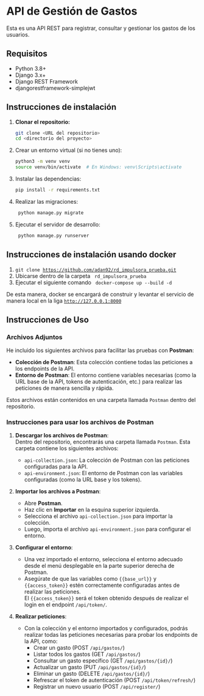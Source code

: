 # API de Gestión de Gastos

Esta es una API REST para registrar, consultar y gestionar los gastos de los usuarios.

## Requisitos

- Python 3.8+
- Django 3.x+
- Django REST Framework
- djangorestframework-simplejwt

## Instrucciones de instalación

1. **Clonar el repositorio:**

   ```bash
   git clone <URL del repositorio>
   cd <directorio del proyecto>
    ```
2. Crear un entorno virtual (si no tienes uno):
    ```bash
    python3 -m venv venv
    source venv/bin/activate  # En Windows: venv\Scripts\activate
    ```
3. Instalar las dependencias:
   ```bash
   pip install -r requirements.txt
    ```
4. Realizar las migraciones:
   ```bash
    python manage.py migrate
    ```
5. Ejecutar el servidor de desarrollo:
   ```bash
    python manage.py runserver
    ```
## Instrucciones de instalación usando docker

1. <code>git clone https://github.com/adan92/rd_impulsora_prueba.git </code>
2. Ubicarse dentro de la carpeta <code> rd_impulsora_prueba </code>
3. Ejecutar el siguiente comando <code> docker-compose up --build -d </code>

De esta manera, docker se encargará de construir y levantar el servicio de manera local en la liga <code>http://127.0.0.1:8000</code>

## Instrucciones de Uso

### Archivos Adjuntos

He incluido los siguientes archivos para facilitar las pruebas con **Postman**:

- **Colección de Postman**: Esta colección contiene todas las peticiones a los endpoints de la API.
- **Entorno de Postman**: El entorno contiene variables necesarias (como la URL base de la API, tokens de autenticación, etc.) para realizar las peticiones de manera sencilla y rápida.

Estos archivos están contenidos en una carpeta llamada `Postman` dentro del repositorio.

### Instrucciones para usar los archivos de Postman

1. **Descargar los archivos de Postman**:  
   Dentro del repositorio, encontrarás una carpeta llamada `Postman`. Esta carpeta contiene los siguientes archivos:
   - `api-collection.json`: La colección de Postman con las peticiones configuradas para la API.
   - `api-environment.json`: El entorno de Postman con las variables configuradas (como la URL base y los tokens).

2. **Importar los archivos a Postman**:
   - Abre **Postman**.
   - Haz clic en **Importar** en la esquina superior izquierda.
   - Selecciona el archivo `api-collection.json` para importar la colección.
   - Luego, importa el archivo `api-environment.json` para configurar el entorno.

3. **Configurar el entorno**:
   - Una vez importado el entorno, selecciona el entorno adecuado desde el menú desplegable en la parte superior derecha de Postman.
   - Asegúrate de que las variables como `{{base_url}}` y `{{access_token}}` estén correctamente configuradas antes de realizar las peticiones.  
     El `{{access_token}}` será el token obtenido después de realizar el login en el endpoint `/api/token/`.

4. **Realizar peticiones**:
   - Con la colección y el entorno importados y configurados, podrás realizar todas las peticiones necesarias para probar los endpoints de la API, como:
     - Crear un gasto (POST `/api/gastos/`)
     - Listar todos los gastos (GET `/api/gastos/`)
     - Consultar un gasto específico (GET `/api/gastos/{id}/`)
     - Actualizar un gasto (PUT `/api/gastos/{id}/`)
     - Eliminar un gasto (DELETE `/api/gastos/{id}/`)
     - Refrescar el token de autenticación (POST `/api/token/refresh/`)
     - Registrar un nuevo usuario (POST `/api/register/`)
